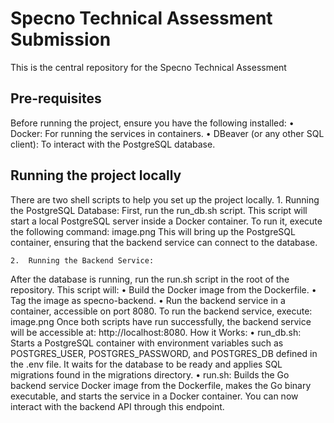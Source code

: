 # Specno Technical Assessment Submission
This is the central repository for the Specno Technical Assessment

## Pre-requisites
Before running the project, ensure you have the following installed:
	•	Docker: For running the services in containers.
	•	DBeaver (or any other SQL client): To interact with the PostgreSQL database.
## Running the project locally
There are two shell scripts to help you set up the project locally.
	1.	Running the PostgreSQL Database:
First, run the run_db.sh script. This script will start a local PostgreSQL server inside a Docker container. To run it, execute the following command:
image.png
This will bring up the PostgreSQL container, ensuring that the backend service can connect to the database.

	2.	Running the Backend Service:
After the database is running, run the run.sh script in the root of the repository. This script will:
	•	Build the Docker image from the Dockerfile.
	•	Tag the image as specno-backend.
	•	Run the backend service in a container, accessible on port 8080.
To run the backend service, execute:
image.png
Once both scripts have run successfully, the backend service will be accessible at:
http://localhost:8080.
How it Works:
	•	run_db.sh: Starts a PostgreSQL container with environment variables such as POSTGRES_USER, POSTGRES_PASSWORD, and POSTGRES_DB defined in the .env file. It waits for the database to be ready and applies SQL migrations found in the migrations directory.
	•	run.sh: Builds the Go backend service Docker image from the Dockerfile, makes the Go binary executable, and starts the service in a Docker container.
You can now interact with the backend API through this endpoint.
